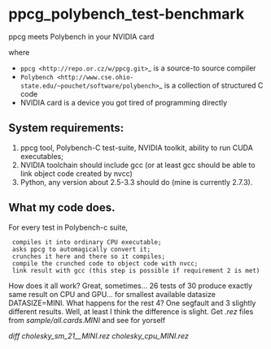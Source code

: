 ppcg_polybench_test-benchmark
=============================

ppcg meets Polybench in your NVIDIA card

where 
* `ppcg <http://repo.or.cz/w/ppcg.git>`_ is a source-to source compiler 
* `Polybench <http://www.cse.ohio-state.edu/~pouchet/software/polybench>`_ is a collection of structured C code    
* NVIDIA card is a device you got tired of programming directly
 
System requirements:
--------------------
 1. ppcg tool, Polybench-C test-suite, NVIDIA toolkit, ability to run CUDA executables;
 2. NVIDIA toolchain should include gcc (or at least gcc should be able to link object code created by nvcc)
 3. Python, any version about 2.5-3.3 should do (mine is currently 2.7.3).
 
What my code does.
------------------
For every test in Polybench-c suite,
```
 compiles it into ordinary CPU executable;
 asks ppcg to automagically convert it;
 crunches it here and there so it compiles;
 compile the crunched code to object code with nvcc;
 link result with gcc (this step is possible if requirement 2 is met)
```
    
How does it all work? Great, sometimes... 26 tests of 30 produce exactly same result on CPU and GPU... for smallest available datasize DATASIZE=MINI. What happens for the rest 4? One segfault and 3 slightly different results. Well, at least I think the difference is slight. Get *.rez* files from *sample/all.cards.MINI* and see for yorself

*diff cholesky_sm_21__MINI.rez cholesky_cpu_MINI.rez*
